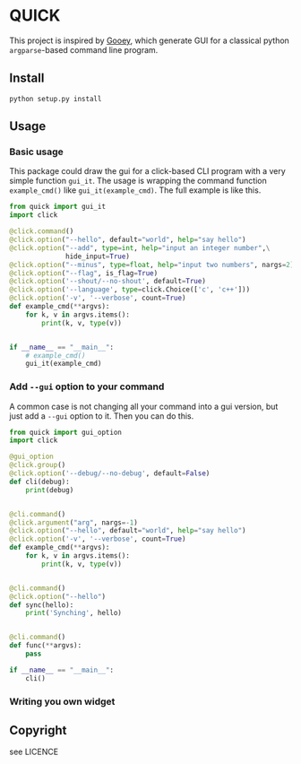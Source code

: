 # QUICK

This project is inspired by [Gooey](https://github.com/chriskiehl/Gooey),
which generate GUI for a classical python `argparse`-based command line
program.

## Install

```
python setup.py install
```

## Usage

### Basic usage

This package could draw the gui for a click-based CLI program with a very
simple function `gui_it`. The usage is wrapping the command function
`example_cmd()`  like `gui_it(example_cmd)`. The full example is like
this.

```python
from quick import gui_it
import click

@click.command()
@click.option("--hello", default="world", help="say hello")
@click.option("--add", type=int, help="input an integer number",\
              hide_input=True)
@click.option("--minus", type=float, help="input two numbers", nargs=2)
@click.option("--flag", is_flag=True)
@click.option('--shout/--no-shout', default=True)
@click.option('--language', type=click.Choice(['c', 'c++']))
@click.option('-v', '--verbose', count=True)
def example_cmd(**argvs):
    for k, v in argvs.items():
        print(k, v, type(v))


if __name__ == "__main__":
    # example_cmd()
    gui_it(example_cmd)
```

###  Add `--gui` option to your command

A common case is not changing all your command into a gui version, but just
add a `--gui` option to it. Then you can do this.

```python
from quick import gui_option
import click

@gui_option
@click.group()
@click.option('--debug/--no-debug', default=False)
def cli(debug):
    print(debug)


@cli.command()
@click.argument("arg", nargs=-1)
@click.option("--hello", default="world", help="say hello")
@click.option('-v', '--verbose', count=True)
def example_cmd(**argvs):
    for k, v in argvs.items():
        print(k, v, type(v))


@cli.command()
@click.option("--hello")
def sync(hello):
    print('Synching', hello)


@cli.command()
def func(**argvs):
    pass

if __name__ == "__main__":
    cli()
```

### Writing you own widget


## Copyright
see LICENCE
